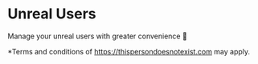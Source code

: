 # Unreal Users

Manage your unreal users with greater convenience :tada:

*Terms and conditions of https://thispersondoesnotexist.com may apply.
